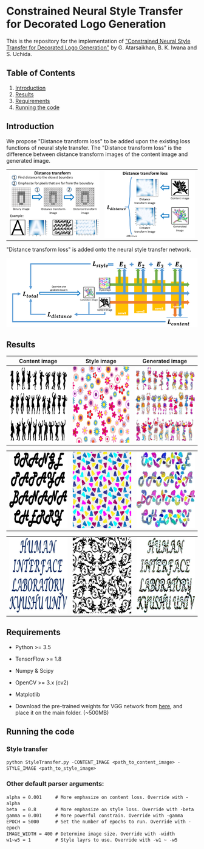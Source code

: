 # Constrained Neural Style Transfer for Decorated Logo Generation

This is the repository for the implementation of ["Constrained Neural Style Transfer for Decorated Logo Generation"](https://arxiv.org/pdf/1803.00686.pdf) by G. Atarsaikhan, B. K. Iwana and S. Uchida.

## Table of Contents

1. [Introduction](#introduction)
2. [Results](#results)
3. [Requirements](#requirements)
4. [Running the code](#running-the-code)

## Introduction

We propose "Distance transform loss" to be added upon the existing loss functions of neural style transfer. The "Distance transform loss" is the difference between distance transform images of the content image and generated image. 

|   |  |
| ------------- | ------------- |
| ![Distance Transform](for_readme/distance_transform.PNG)   | ![Distance Transform Loss](for_readme/distance_transform_loss.PNG)  |

"Distance transform loss" is added onto the neural style transfer network.

![VGG Network](for_readme/network.PNG)

## Results



| Content image   | Style image  | Generated image |
| :-------------: | :-------------: | :-------------: |
| <img src="input/contents/humans1.bmp" alt="drawing" width="200" height="200"/>   | <img src="input/styles/colorful_flower.jpg" alt="drawing" width="200" height="200"/>   | <img src="for_readme/humans_flower.jpg" alt="drawing" width="200" height="200"/>

|  |  |  |
| :-------------: | :-------------: | :-------------: |
| <img src="input/contents/fruits.jpg" alt="drawing" width="200" height="200"/>   | <img src="input/styles/bells.jpg" alt="drawing" width="200" height="200"/>   | <img src="for_readme/fruits_bells.jpg" alt="drawing" width="200" height="200"/>

|  |  |  |
| :-------------: | :-------------: | :-------------: |
| <img src="input/font_contents/lab6.jpg" alt="drawing" width="200" height="200"/>   | <img src="input/styles/flower.png" alt="drawing" width="200" height="200"/>   | <img src="for_readme/lab6_flower.jpg" alt="drawing" width="200" height="200"/>


## Requirements

* Python >= 3.5

* TensorFlow >= 1.8

* Numpy & Scipy

* OpenCV >= 3.x (cv2)

* Matplotlib

* Download the pre-trained weights for VGG network from [here](https://drive.google.com/open?id=1iF4oKdb-5-45AAmGIwaJyMNcjI9xJZ2i), and place it on the main folder. (~500MB)

## Running the code

### Style transfer
```
python StyleTransfer.py -CONTENT_IMAGE <path_to_content_image> -STYLE_IMAGE <path_to_style_image> 
```
### Other default parser arguments:
```
alpha = 0.001     # More emphasize on content loss. Override with -alpha
beta  = 0.8       # More emphasize on style loss. Override with -beta
gamma = 0.001     # More powerful constrain. Override with -gamma
EPOCH = 5000      # Set the number of epochs to run. Override with -epoch
IMAGE_WIDTH = 400 # Determine image size. Override with -width
w1~w5 = 1         # Style layrs to use. Override with -w1 ~ -w5
```

